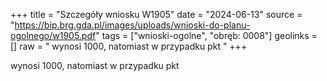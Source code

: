 +++
title = "Szczegóły wniosku W1905"
date = "2024-06-13"
source = "https://bip.brg.gda.pl/images/uploads/wnioski-do-planu-ogolnego/w1905.pdf"
tags = ["wnioski-ogolne", "obręb: 0008"]
geolinks = []
raw = " wynosi 1000, natomiast w przypadku pkt "
+++

 wynosi 1000, natomiast w przypadku pkt 


